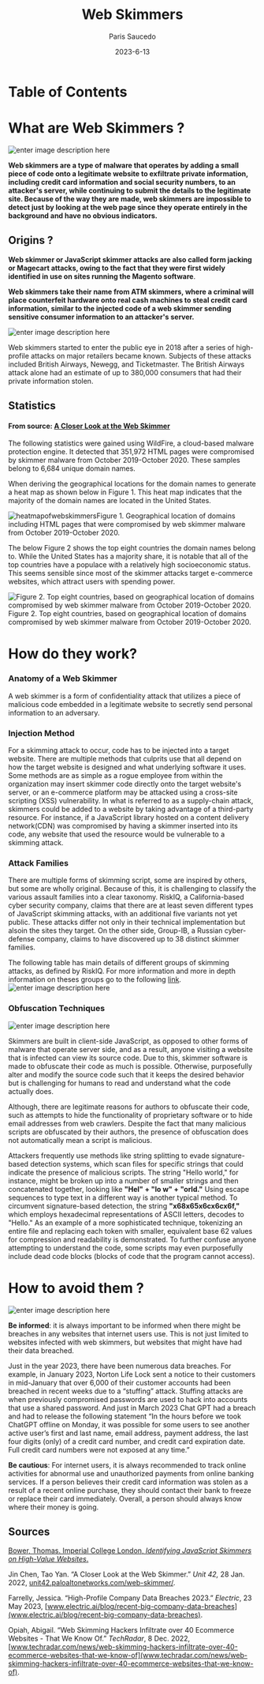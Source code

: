 ﻿---
title: Web Skimmers
description: Explaining Web Skimmers
date: '2023-6-13'
author: Paris Saucedo 
categories: 
 - Phishing Scams 
 - Blog Post 
published: true
---

# Table of Contents


# What are Web Skimmers ?
![enter image description here](https://media.kasperskycontenthub.com/wp-content/uploads/sites/103/2019/10/28095137/magecart.jpg)

**Web skimmers are a type of malware that operates by adding a small piece of code onto a legitimate website to exfiltrate private information, including credit card information and social security numbers, to an attacker's server, while continuing to submit the details to the legitimate site. Because of the way they are made, web skimmers are impossible to detect just by looking at the web page since they operate entirely in the background and have no obvious indicators.** 


## Origins ? 

**Web skimmer or JavaScript skimmer attacks are also called form jacking or Magecart attacks, owing to the fact that they were first widely identified in use on sites running the Magento software**.

**Web skimmers take their name from ATM skimmers, where a criminal will place counterfeit hardware onto real cash machines to steal credit card information, similar to the injected code of a web skimmer sending sensitive consumer information to an attacker's server.** 

![enter image description here](https://i.imgur.com/kS3bRP7.png)

Web skimmers started to enter the public eye in 2018 after a series of high-profile attacks on major retailers became known. Subjects of these attacks included British Airways, Newegg, and Ticketmaster. The British Airways attack alone had an estimate of up to 380,000 consumers that had their private information stolen.  


## Statistics

#### From source: [A Closer Look at the Web Skimmer](https://unit42.paloaltonetworks.com/web-skimmer/)
The following statistics were gained using WildFire, a cloud-based malware protection engine. It detected that 351,972 HTML pages were compromised by skimmer malware from October 2019-October 2020. These samples belong to 6,684 unique domain names.
  
When deriving the geographical locations for the domain names to generate a heat map as shown below in Figure 1. This heat map indicates that the majority of the domain names are located in the United States. 

![heatmapofwebskimmers](https://unit42.paloaltonetworks.com/wp-content/uploads/2020/11/word-image-4.png)Figure 1. Geographical location of domains including HTML pages that were compromised by web skimmer malware from October 2019-October 2020.

The below Figure 2 shows the top eight countries the domain names belong to. While the United States has a majority share, it is notable that all of the top countries have a populace with a relatively high socioeconomic status. This seems sensible since most of the skimmer attacks target e-commerce websites, which attract users with spending power.

![Figure 2. Top eight countries, based on geographical location of domains compromised by web skimmer malware from October 2019-October 2020.](https://unit42.paloaltonetworks.com/wp-content/uploads/2020/11/word-image-5.png)Figure 2. Top eight countries, based on geographical location of domains compromised by web skimmer malware from October 2019-October 2020.

# How do they work? 

### Anatomy of a Web Skimmer

A web skimmer is a form of confidentiality attack that utilizes a piece of malicious code embedded in a legitimate website to secretly send personal information to an adversary. 


### Injection Method 

For a skimming attack to occur, code has to be injected into a target website. There are multiple methods that culprits use that all depend on how the target website is designed and what underlying software it uses. Some methods are as simple as a rogue employee from within the organization may insert skimmer code directly onto the target website's server, or an e-commerce platform may be attacked using a cross-site scripting (XSS) vulnerability. In what is referred to as a supply-chain attack, skimmers could be added to a website by taking advantage of a third-party resource. For instance, if a JavaScript library hosted on a content delivery network(CDN) was compromised by having a skimmer inserted into its code, any website that used the resource would be vulnerable to a skimming attack. 


### Attack Families

There are multiple forms of skimming script, some are inspired by others, but some are wholly original. Because of this, it is challenging to classify the various assault families into a clear taxonomy. RiskIQ, a California-based cyber security company, claims that there are at least seven different types of JavaScript skimming attacks, with an additional five variants not yet public. These attacks differ not only in their technical implementation but alsoin the sites they target. On the other side, Group-IB, a Russian cyber-defense company, claims to have discovered up to 38 distinct skimmer families.

The following table has main details of different groups of skimming attacks, as defined by RiskIQ. For more information and more in depth information on theses groups go to the following [link](https://www.imperial.ac.uk/media/imperial-college/faculty-of-engineering/computing/public/1819-ug-projects/BowerT-Industry-project-identifying-JavaScript-skimmers-on-high-value-websites.pdf).
![enter image description here](https://i.imgur.com/UVDaN6d.png)




### Obfuscation Techniques
![enter image description here](https://cybersecurity.asee.co/wp-content/uploads/2022/06/code-obfuscation-768x432.png)

Skimmers are built in client-side JavaScript, as opposed to other forms of malware that  operate server side, and as a result, anyone visiting a website that is infected can view its source code. Due to this, skimmer software is made to obfuscate their code as  much is possible. Otherwise, purposefully alter and modify the source code such that it keeps the desired behavior but is challenging for humans to read and understand what the code actually does.

Although, there are legitimate reasons for authors to obfuscate their code, such as attempts to hide the functionality of proprietary software or to hide email addresses from web crawlers.  Despite the fact that many malicious scripts are obfuscated by their authors, the presence of obfuscation does not automatically mean a script is malicious.

Attackers frequently use methods like string splitting to evade signature-based detection systems, which scan files for specific strings that could indicate the presence of malicious scripts. The string "Hello world," for instance, might be broken up into a number of smaller strings and then concatenated together, looking like **"Hel" + "lo w" + "orld."** Using escape sequences to type text in a different way is another typical method. To circumvent signature-based detection, the string **"x68x65x6cx6cx6f,"** which employs hexadecimal representations of ASCII letters, decodes to "Hello." As an example of a more sophisticated technique, tokenizing an entire file and replacing each token with smaller, equivalent base 62 values for compression and readability is demonstrated. To further confuse anyone attempting to understand the code, some scripts may even purposefully include dead code blocks (blocks of code that the program cannot access).


# How to avoid them ?
![enter image description here](https://images.squarespace-cdn.com/content/v1/51dc541ce4b03ebab8c5c88c/1572540465990-YHGMHCE8BYKE597RQNM8/cyber_safety.jpg?format=500w)

**Be informed**: it is always important to be informed when there might be breaches in any websites that internet users use.  This is not just limited to websites infected with web skimmers, but websites that might have had their data breached. 

Just in the year 2023, there have been numerous data breaches. For example, in January 2023, Norton Life Lock sent a notice to their customers in mid-January that over 6,000 of their customer accounts had been breached in recent weeks due to a “stuffing” attack. Stuffing attacks are when previously compromised passwords are used to hack into accounts that use a shared password. And just in March 2023 Chat GPT had a breach and had to release the following statement “In the hours before we took ChatGPT offline on Monday, it was possible for some users to see another active user’s first and last name, email address, payment address, the last four digits (only) of a credit card number, and credit card expiration date. Full credit card numbers were not exposed at any time.” 

**Be cautious**: For internet users, it is always recommended to track online activities for abnormal use and unauthorized payments from online banking services. If a person believes their credit card information was stolen as a result of a recent online purchase, they should contact their bank to freeze or replace their card immediately. Overall, a person should always know where their money is going.


## Sources
[Bower, Thomas. Imperial College London, *Identifying JavaScript Skimmers on High-Value Websites*.](https://www.imperial.ac.uk/media/imperial-college/faculty-of-engineering/computing/public/1819-ug-projects/BowerT-Industry-project-identifying-JavaScript-skimmers-on-high-value-websites.pdf)

Jin Chen, Tao Yan. “A Closer Look at the Web Skimmer.” *Unit 42,* 28 Jan. 2022, [unit42.paloaltonetworks.com/web-skimmer/](unit42.paloaltonetworks.com/web-skimmer/).
  
Farrelly, Jessica. “High-Profile Company Data Breaches 2023.” *Electric*, 23 May 2023, [www.electric.ai/blog/recent-big-company-data-breaches](www.electric.ai/blog/recent-big-company-data-breaches).

Opiah, Abigail. “Web Skimming Hackers Infiltrate over 40 Ecommerce Websites - That We Know Of.” *_TechRadar_*, 8 Dec. 2022, [www.techradar.com/news/web-skimming-hackers-infiltrate-over-40-ecommerce-websites-that-we-know-of](www.techradar.com/news/web-skimming-hackers-infiltrate-over-40-ecommerce-websites-that-we-know-of).
